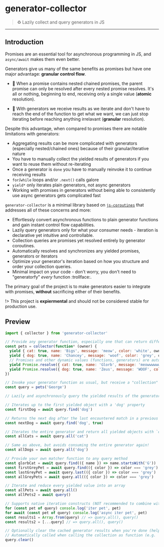 # generator-collector
> :recycle: Lazily collect and query generators in JS
---

## Introduction

Promises are an essential tool for asynchronous programming in JS, and `async/await` makes them even better.

Generators give us many of the same benefits as promises but have one major advantage: **granular control flow**.

 - 🔷 When a promise contains nested chained promises, the parent promise can only be resolved after every
nested promise resolves. It's all or nothing, beginning to end, receiving only a single value (**atomic** resolution).

 - 💠 With generators we receive results as we iterate and don't have to reach the end of the function to get what we want, we can just stop iterating before reaching anything irrelavant (**granular** resolution).

Despite this advantage, when compared to promises there are notable limitations with generators:
 - Aggregating results can be more complicated with generators (especially nested/chained ones) because of their granular/iterative nature
 - You have to manually collect the yielded results of generators if you want to reuse them without re-iterating
 - Once a generator is `done` you have to manually reinvoke it to continue receiving results
 - `for`/`while` loops and/or `.next()` calls galore
 - `yield*` only iterates plain generators, not async generators
 - Working with promises in generators without being able to consistently use async generators gets complicated fast

`generator-collector` is a minimal library based on [`js-coroutines`](http://js-coroutines.com) that addresses all of these concerns and more:

 - Effortlessly convert asynchronous functions to plain generator functions and gain instant control flow capabilities.
 - Lazily query generators only for what your consumer needs - iteration is declarative yet intuitive and controllable.
 - Collection queries are promises yet resolved entirely by generator coroutines.
 - Automatically resolves and synchronizes any yielded promises, generators or iterators
 - Optimize your generator's iteration based on how you structure and order your collection queries.
 - Minimal impact on your code - don't worry, you don't need to "generatorfy" _every_ function :trollface:.

The primary goal of the project is to make generators easier to integrate with promises, **without** sacrificing either of their benefits.

!> This project is **expiermental** and should not be considered stable for production use.

## Preview

```js
import { collector } from 'generator-collector'

// Provide any generator function, especially one that can return different types of values
const pets = collector(function* (owner) {
  yield { cat: true, name: 'Bigs', message: 'meow', color: 'white', owner }
  yield { dog: true, name: 'Chancey', message: 'woof', color: 'grey', owner }
  // Promises and other dynamic values (functions, generators) are automatically resolved!
  yield Promise.resolve({ cat: true, name: 'Glorb', message: 'meowwwwww', color: 'grey', owner })
  yield Promise.resolve({ dog: true, name: 'Zeus', message: 'WOOF', color: 'white', owner })
})

// Invoke your generator function as usual, but receive a "collection" query API instead of a generator
const query = pets('George')

// Lazily and asynchronously query the yielded results of the generator:

// Iterates up to the first yielded object with a 'dog' property
const firstDog = await query.find('dog')

// Returns the next dog after the last encountered match in a previous find query (next = true)
const nextDog = await query.find('dog', true)

// Iterates the entire generator and return all yielded objects with `cat`
const allCats = await query.all('cat')

// Same as above, but avoids consuming the entire generator again!
const allDogs = await query.all('dog')

// Provide your own matcher function to any query method
const glorbCat = await query.find(({ name }) => name.startsWith('G'))
const firstGreyPet = await query.find(({ color }) => color === 'grey')
const lastGreyPet = await query.last(({ color }) => color === 'grey')
const allGreyPets = await query.all(({ color }) => color === 'grey')

// Iterate and reduce every yielded value into an array
const allPets = await query.all()
const allPets2 = await query()

// Supports native iteration constructs (NOT recommended to combine with queries!)
for (const pet of query) console.log('iter pet', pet)
for await (const pet of query) console.log('async iter pet', pet)
const results1 = Array.from(query) // => query.all(), query()
const results2 = [...query] // => query.all(), query()

// Optionally clear the cached generator results when you're done (helps avoid memory leaks).
// Automatically called when calling the collection as function (e.g. `await query()`)
query.clear()
```

<!-- ## Installation

Currently only ESM modules are supported. UMD and CJS builds will be supported soon.

### ESM

```sh
$ npm i github:slurmulon/generator-collector
```

```js
import { collector } from 'generator-collector'
```

## Approach

This solution is influenced by Elixir's amazing `with` statement, which has noticeably improved the structure and flexibility of my own code.

It also aims to leverage and expand on the innovative `js-coroutines` package, which anyone interested in next-level browser performance should certainly check out.

### Design

`generator-collector` allows you to declare _what_ you need from a complex generator without needing to concern _when or how_ it gets generated.

You can think of it as a declarative API for watching (and collecting) the yielded results of your generator.

This declarative approach gives you more flexibility and control over how you consume generators, especially those producing multiple types of data.

This is achieved by abstracting away the iterative/procedural details of the generator behind a data-driven facade (but still makes them accessible for native generator compatibility).

It also simplifies generator integration with async functions thanks to `js-coroutines` - you can yield promises in non-async generator functions, and every `collector` query method is a coroutine-backed promise!

Use it only where you need it, use it without complicating your code, and leave the rest of your code happily unaffected.

### Performance

Outside of the natural benefits of generators/coroutines, the iteration process is primarily optimized based on the query methods (`.all()`, `.find()`) you call in your collection consumer (and in which order).

More specifically, it can optimize the generator iteration process depending on what your consumer needs and when it needs it. The rules are simple and straightforward:

 - It will never iterate farther than needed to find the first matching result (via `collection.find(selector)`).
 - It will automatically iterate through the _entire_ generator if you're querying on the entire collection (via `collection.all(selector)` or `collection.last(selector)`).

Out in the wild, additional factors influence how eager, lazy and thorough the iteration process is:
  - The order in which you call `find` and `all`/`last` queries in your collection consumer
  - The nature of your consumer's queries (i.e. what data/values you're querying for, and how much)
  - The nature of your generator's results (i.e. what types of data it returns, how many values it returns)
  - The order which your generator yields its results

For the best potential performance gains, hoist your `find` queries before any `all` or `last` queries wherever it's possible.

In general, the less iterations your generator has to go through to produce the results of your consumer's queries, the greater the performance.

### Precision

Because iteration is backed by `js-coroutines`, minimum duration gaps (typically less than a frame) are added between yields to allow other activity on the thread to make progress.

This allows you to work with a large amount of data and helps ensure complex tasks do not cause frame drops. The performance is high, but it naturally results in reduced timing consistency/precision (roughly ~12.5ms to ~32ms).

If you require high-precision animations that syncronize perfectly with timelines, media, etc., then this performance feature may work against your needs.

The performance advantages of `js-coroutines` outweigh the downsides, so this is intentional and will not change (however, in the future I may provide an alternative generator query API).

If you notice arbitrary variations between the steps of your timelines, the duration gaps are almost certainly the cause and you may need to resort to other solutions such as `gsap`.

## Comparison

### Before

Consumption of generators producing the same type of data is trivial and rarely a problem.

Many times you simply want to iterate through the entire generator, take the last result, etc:

```js
function* cart() {
  yield { id: 1, item: 'zucchini', type: 'produce' }
  yield { id: 2, item: 'beef', type: 'meat' }
  yield { id: 3, item: 'marinara', type: 'sauce' }
}

for (const item of cart) {
  console.log('cart item', item.id)
  doSomethingWithCartItem(item)
}
```

On the contrary, consuming generators that can produce a variety of data is inelegant and ambiguous:

```js
function* shop () {
  yield { recycle: { id: 1, item: 'can', amount: 20 } }
  yield { add: { id: 1, item: 'zucchini', type: 'produce' } }
  yield { add: { id: 2, item: 'beef', type: 'meat' } }
  yield { checkout: { payment: 'card', total: 100 } }
}

function groceries () {
  const session = shop()
  session.next() // ignore recycle

  // Get each item in the cart
  // Problem: Without more robust logic, we have to know which yields have items, and how many
  const items = [session.next(), session.next()]
  const { checkout: { total } } = session.next()

  return { items, total }
}
```

The consumer of this type of generator must become painfully aware of the inner details of the generator in order to parse it.

Even when these details are known and properly supported, the consumer's code is brittle and difficult to understand.

In my opinion, this is a huge yet avoidable deterent that prevents developers from experiencing the full potential of generators.

## After

Using `generator-collector` we can circumvent all of these problems without fundamentally changing our approach:

```js
import { collector } from 'generator-collector'

const shop = collector(function* shop() {
  yield { recycle: { id: 1, item: 'can', amount: 20 } }
  yield { add: { id: 1, item: 'zucchini', type: 'produce' } }
  yield { add: { id: 2, item: 'beef', type: 'meat' } }
  yield { checkout: { payment: 'card', total: 100 } }
})

async function groceries () {
  const session = shop()

  const items = await session.all('add') // reduce all yielded objects with an `add` prop
  const { checkout: { total } } = await session.find('checkout') // find first yielded object with a `checkout` prop

  return { items, total }
}
```

This solution reads much nicer and easily scales with the complexity of your code.

We also gain the benefits of generators while keeping them contained and compatible with our async functions.

## Laziness

In this example we show how `generator-collector` can improve performance by giving consumers the ability to lazily match results while we iterate.

Whenever you await on `collector.find`, the generator will only iterate until it finds the first yielded result that matches your condition.

```js
import { collector } from 'generator-collector'

async function bakery () {
  const ingredients = function* () {
    yield { ingredient: 'sugar', quantity: '85g' }
    yield { ingredient: 'love': quantity: Infinity }
    yield { ingredient: 'egg', quantity: '1' }
    yield { ingredient: 'chocolate-chips', quantity: '340g' }
    yield { junk: true }
    yield { ingredient: 'flour', quantity: '8tbs' }
  }

  const bake = function* () {
    const contents = yield* ingredients()

    yield { cook: 'mix', contents } 
    yield { cook: 'bake', preheat: true, temp: 375, time: 10, contents }
    yield { food: { id: Math.random() * 1000, type: 'cookies', amount: 20 } }
  }

  const serve = function* (name, food) {
    yield { serve: { name, food } }
    yield { rating: { name, food, rating: Math.floor(Math.random() * 5) } }
  }

  const recipe = collector(function* (name) {
    const { food } = yield* bake(name)

    return yield* serve(name, food)
  })

  const cookies = recipe('cookies')
  const { love } = await cookies.find(res => res?.ingredient === 'love')
  console.log('found love', love) // only yields twice, stopping on the first matching case

  const { food } = await cookies.find('food')
  console.log('got cookies', food)

  await cookies.sleep(4000) // give the cookies time to cool before serving
  await cookies.find('serve') // continue iterating until we serve

  console.log('ate cookies')
  await cookies.sleep(2000) // give the cookies time to be eaten and rated after being served

  const { rating } = await cookies.find('rating') // capture the rating of the cookies
  console.log('rated cookies', rating)
}

bakery()
```

Aside from improving thread performance, this gives consumers more control over the workflow of the generator without exposing its internal details.

This is especially useful when, say, you want to wait until a subset of API requests made from a generator are complete and don't care about anything else happening in the generator beyond that (like unrelated API requests).

## Integration

Here we will explore how `generator-collector` is framework agnostic and easy to integrate with anything that's already using promises.

The following examples represent a blog site written in Vue 3, and the data loading interface will be refactored to use a collector.

### Producer

The first example is a basic mock module for loading (producing) the site's data from its "API" (use your imagination, the point is we're using promises).

Although simple, it's a universal pattern that many people use to centralize data loading logic and flows across components.

#### `src/api/fetch.js`

```js
function fetchSite() {
  return Promise.resolve({ id: 1, name: 'Generator Blog', url: 'http://genblog.fake', links: [], token: '12345' })
}

function fetchCurrentUser(session) {
  return Promise.resolve({ id: 10, name: 'Jen', username: 'jen', token: '987623', session })
}

function fetchSitePosts(site, page) {
  return Promise.resolve({ site, items: [1, 2, 3, 4, 5] })
}

const fetch = async function () {
  const site = await fetchSite()
  const user = await fetchCurrentUser(site.token)
  const posts = await fetchSitePosts(site, 0)

  return { site, user, posts }
})
```

In order to integrate `generator-collector`, the only function we need to change is `fetch`.

First we key each `fetch*` promise in a wrapper object, that way consumers can query for that key later:

 - **Before**: `await fetchSite()`
 - **After**: `entity(fetchSite(), site => ({ site }))` or `entity(fetchSite(), 'site')` (identical)

> We use `entity` here because we want to wrap `fetchSite`'s promised data with `{ site }` so it's easier to query (optional).
> 
> If your promise already returns data that suits your queries, using `entity` is not necessary and you can just replace `await` with `yield`:
>
> `await fetchSite()` :arrow_right: `yield fetchSite()`.
>
> Otherwise, you **must** use `entity` to provide a yieldable and mappable promise.
>
> `entity` is necessary as a replacement for `await` because `js-coroutines` doesn't support async generators yet:
>
> `const { site } = yield { site: await fetchSite() } // NOPE: Ideal, but doesn't work (yet)`

Next we prefix each `entity` with `yield` and destructure the result for assignment:
 - **Before**: `const site = entity(fetchSite(), 'site')`
 - **After**: `const { site } = yield entity(fetchSite(), 'site')`

Lastly we update our function signature so it's a collector generator:
 - **Before**: `const fetch = async function () {`
 - **After**: `const fetch = collector(function* () {`

Now this generator is a queryable (async friendly) collection.

Upon iteration, anything that's `yield`ed gets collected, and anything that's collected can be queried:

```js
import { collector, entity } from 'generator-collector'

const fetch = collector(function* () {
  const { site } = yield entity(fetchSite(), 'site')
  const { user } = yield entity(fetchCurrentUser(site.token), 'user')
  const { posts } = yield entity(fetchSitePosts(site, 0), 'posts')

  // Wrap result with `data` to avoid collecting result in .all() queries (just a preference)
  // Need to return + yield as well if we want this collected (by design)
  return yield { data: { site, user, posts } }
})
```

### Consumer

Now imagine we are creating a new account management page for logged in users (our component is the "consumer").

On this page we only need to load the `site` and the `user`, so we do not care about `posts`.

If `fetch` was a traditional promise this would be a problem, and we'd either have to:
  - Import `fetchSite` and `fetchCurrentUser` ourselves and then call `fetchCurrentUser(site.token)` (duplication)
  - Start breaking out methods like `fetchSiteAndUser` for the different data loading workflows (complex)
  - Just fetch `posts` anyways through `fetch` and forget about them (wasteful).

With `generator-collector` we avoid all of these compromising solutions with a minimal amount of code:

#### `src/views/Account.vue`

```html
<template>
  <h1>{{ user?.username }}</h1>
</template>

<script setup>
import { ref, onMounted } from 'vue'
import { fetch } from '@/api/fetch'

const user = ref(null)

onMounted(async () => {
  // Since we are loading data for a user's account page, we don't want to be wasteful
  // and load the site's posts, too.
  const data = fetch()

  // The following collector query avoids this waste while reusing `fetch`'s logic
  const { user } = await data.get('user')

  // Sync our user with the view, without worrying about posts in any way.
  user.value = user
})
</script>
```

Of course there are many other approaches to handling this situation (memoization, watchers, Service Workers, etc), but `generator-collector` is designed as a supplemental solution, not a replacement.

It simply gives you another approach to this problem while introducing the advantages of generators into your app (which, if used properly, can really add up!).

> For simplicity, our `fetchSite` method is a strict prerequisite for `fetchUser` because it provides it a site/session token, and therefore nothing is being over (or under) requested.
> 
> If that wasn't the case, and we also didn't care about `site` in this component, then technically we would still be over requesting. Whether or not that's a problem is up to you.
>
> If this is a problem, it's recommended to refactor the `fetch` methods to be more flexible first, then re-evaluate if a collector is still beneficial and go from there.

### Invocation

Before wrapping up our integration example, it's worth mentioning some considerations around invocation.

By invoking the collector we create a collection that, when iterated, starts at the beginning of the generator:

```js
// Our generator function is invoked with its typical args (in this case, none) and ready to query.
// It will NOT yield until the first query is made.
const data = fetch()
```

Invocation produces a collection generator that is ready for iteration, but it **does not** initialize iteration.

Iteration is lazy and will not take place until the first query (`.find()`, `.last()`, etc) is called.

As for _where_ and _when_ we invoke, there are many options since it relies exclusively on the scoping rules of JS.

We can invoke here in the `api/fetch` module, in our components, or just about anywhere else.

Where and when you invoke the generator matters but is entirely dependent on your application's needs.

##### Functional / Pure

By deferring invocation to our components on a per-instance basis (as in our example), the `fetch` generator will start from the beginning (functional/pure invocation)
whenever that component is mounted.

Although this guarantees the freshes data (stateless), it may result in repeat or redundant requests depending on your expectations.

For example, imagine that whenever we load `site` from one component, we want that data to be cached across all components and do not want to refetch `site` again until we clear that cache.

To solve this problem, we can achieve a stateful solution by simply hoisting invocation higher in our call scope.

##### Stateful / Singleton

By invocating at a module level and exporting/importing the resulting collection (single invocation), the generator will only run once during the lifetime of the application unless you explicitly clear its cache (stateful):

```js
const data = fetch()
// ...
data.clear() // next query will use a fresh generator, making all necessary API requests again
```
The generator's state lasts as long as the scope it was invoked in (assuming its memory can be freed and garbage collected - use `.clear()` as needed).

This cache-first approach is explicit, very efficient and ideal for pure 0-arity functions with few or no dependencies on external state changes.

But depending on your application's complexity, managing the cache can be difficult - it's either the whole cache or no cache.

> In the future I may provide methods for manipulating the cached results of the collector.

## Roadmap

This project was created purely for experimental purposes and self-education. Unless it gains wider interest and adoption, the interface will be largely influenced by own needs and use cases.

In any case, I fully intend to make this solution applicable to a wide variety of situations.
My primary goal is to provide JS developers a painless way to utilize generators in their promise-flavored projects.

The following is a list of planned and improvements and ideas:

 - [ ] TypeScript
 - [ ] CJS and UMD builds
 - [ ] Support infinite generators by allowing a scope/limit to be provided
 - [ ] Allow `entity` to be configured with the values types it should recursively resolve

## License

Copyright © Erik Vavro. All rights reserved.

Licensed under the [MIT License](https://opensource.org/licenses/MIT).

-->
